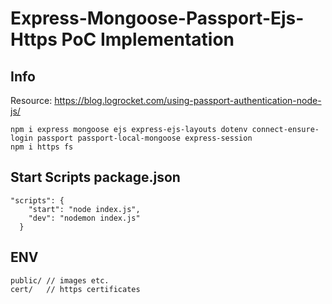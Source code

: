 
# Express-Mongoose-Passport-Ejs-Https PoC Implementation
## Info
Resource: https://blog.logrocket.com/using-passport-authentication-node-js/  
```
npm i express mongoose ejs express-ejs-layouts dotenv connect-ensure-login passport passport-local-mongoose express-session
npm i https fs
```

## Start Scripts package.json
```
"scripts": {
    "start": "node index.js",
    "dev": "nodemon index.js"
  }
```

## ENV
```
public/ // images etc.
cert/   // https certificates
```